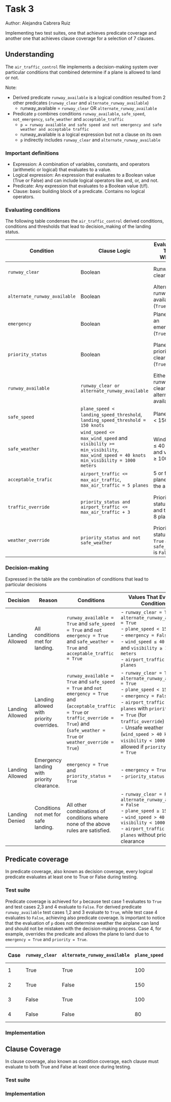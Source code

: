 # Task 3
Author: Alejandra Cabrera Ruiz

Implementing two test suites, one that achieves predicate coverage and another one that achieves clause coverage for a selection of 7 clauses.
## Understanding
The `air_traffic_control` file implements a decision-making system over particular conditions that combined determine if a plane is allowed to land or not.

Note:
- Derived predicate `runway_available` is a logical condition resulted from 2 other predicates (`runway_clear` and `alternate_runway_available`)
  - runway_available = `runway_clear` OR `alternate_runway_available`
- Predicate `p` combines conditions `runway_available`, `safe_speed`, `not_emergency`, `safe_weather` and `acceptable_traffic`
  - `p = runway available and safe speed and not emergency and safe weather and acceptable traffic`
  - runway_available is a logical expression but not a clause on its own
  - `p` indirectly includes `runway_clear` and `alternate_runway_available`
  
### Important definitions
- Expression: A combination of variables, constants, and operators (arithmetic or logical) that evaluates to a value.
- Logical expression: An expression that evaluates to a Boolean value (True or False) and can include logical operators like and, or, and not.
- Predicate: Any expression that evaluates to a Boolean value (t/f).
- Clause: basic building block of a predicate. Contains no logical operators.


### Evaluating conditions
The following table condenses the `air_traffic_control` derived conditions, conditions and thresholds that lead to decision_making of the landing status.

| **Condition**                | **Clause Logic**                                                                                                                        | **Evaluates to True When...**                            | **Evaluates to False When...**                          |
|------------------------------|-----------------------------------------------------------------------------------------------------------------------------------------|----------------------------------------------------------|---------------------------------------------------------|
| `runway_clear`               | Boolean                                                                                                                                 | Runway is clear (`True`).                                | Runway is not clear (`False`).                          |
| `alternate_runway_available` | Boolean                                                                                                                                 | Alternate runway is available (`True`).                  | No alternate runway is available (`False`).             |
| `emergency`                  | Boolean                                                                                                                                 | Plane is in an emergency (`True`).                       | Plane is not in an emergency (`False`).                 |
| `priority_status`            | Boolean                                                                                                                                 | Plane has priority clearance (`True`).                   | Plane does not have priority clearance (`False`).       |
| `runway_available`           | `runway_clear or alternate_runway_available`                                                                                            | Either runway is clear or alternate is available.        | Both runways are unavailable.                           |
| `safe_speed`                 | `plane_speed < landing_speed_threshold`, <br> `landing_speed_threshold = 150 knots`                                                     | Plane speed < 150 knots.                                 | Plane speed ≥ 150 knots.                                |
| `safe_weather`               | `wind_speed <= max_wind_speed` and `visibility >= min_visibility`, <br> `max_wind_speed = 40 knots` <br> `min_visibility = 1000 meters` | Wind speed ≤ 40 knots and visibility ≥ 1000 m.           | Wind speed > 40 knots or visibility < 1000 m.           |
| `acceptable_trafic`          | `airport_traffic <= max_air_traffic`, <br> `max_air_traffic = 5 planes`                                                                 | 5 or fewer planes are in the airspace.                   | More than 5 planes are in the airspace.                 |
| `traffic_override`           | `priority_status and airport_traffic <= max_air_traffic + 3`                                                                            | Priority status is true and traffic ≤ 8 planes.          | Priority status is false or traffic > 8 planes.         |
| `weather_override`           | `priority_status and not safe_weather`                                                                                                  | Priority status is `True` and `safe_weather` is `False`. | Priority status is `False` or `safe_weather` is `True`. |

### Decision-making 
Expressed in the table are the combination of conditions that lead to particular decisions

| **Decision**    | **Reason**                                 | **Conditions**                                                                                                                                                                                       | **Values That Evaluate Conditions**                                                                                                                                                                                                                                                                                                     |
|-----------------|--------------------------------------------|------------------------------------------------------------------------------------------------------------------------------------------------------------------------------------------------------|-----------------------------------------------------------------------------------------------------------------------------------------------------------------------------------------------------------------------------------------------------------------------------------------------------------------------------------------|
| Landing Allowed | All conditions met for landing.            | `runway_available = True` and `safe_speed = True` and `not emergency = True` and `safe_weather = True` and `acceptable_traffic = True`                                                               | - `runway_clear = True` or `alternate_runway_available = True` <br> - `plane_speed < 150 knots` <br> - `emergency = False` <br> - `wind_speed ≤ 40 knots` and `visibility ≥ 1000 meters` <br> - `airport_traffic ≤ 5 planes`                                                                                                            |
| Landing Allowed | Landing allowed with priority overrides.   | `runway_available = True` and `safe_speed = True` and `not emergency = True` and (`acceptable_traffic = True` or `traffic_override = True`) and (`safe_weather = True` or `weather_override = True`) | - `runway_clear = True` or `alternate_runway_available = True` <br> - `plane_speed < 150 knots` <br> - `emergency = False` <br> - `airport_traffic ≤ 8 planes` with `priority_status = True` (for `traffic_override`) <br> - Unsafe weather (`wind_speed > 40 knots` or `visibility < 1000 meters`) allowed if `priority_status = True` |
| Landing Allowed | Emergency landing with priority clearance. | `emergency = True` and `priority_status = True`                                                                                                                                                      | - `emergency = True` <br> - `priority_status = True`                                                                                                                                                                                                                                                                                    |
| Landing Denied  | Conditions not met for safe landing.       | All other combinations of conditions where none of the above rules are satisfied.                                                                                                                    | - `runway_clear = False` and `alternate_runway_available = False` <br> - `plane_speed ≥ 150 knots` <br> - `wind_speed > 40 knots` or `visibility < 1000 meters` <br> - `airport_traffic > 8 planes` without priority clearance                                                                                                          |

## Predicate coverage 
In predicate coverage, also known as decision coverage, every logical predicate evaluates at least one to True or False during testing.

### Test suite
Predicate coverage is achieved for `p` because test case 1 evaluates to `True` and test cases 2,3 and 4 evaluate to `False`. For derived predicate `runway_available` test cases 1,2 and 3 evaluate to `True`, while test case 4 evaluates to `False`, achieving also predicate coverage. Is important to notice that the evaluation of `p` does not determine weather the airplane can land and should not be mistaken with the decision-making process. Case 4, for example, overrides the predicate and allows the plane to land due to `emergency = True` and `priority = True`.

| **Case** | `runway_clear` | `alternate_runway_available` | `plane_speed` | `emergency` | `wind_speed` | `visibility` | `airport_traffic` | `priority_status` | **Expected Outcome** |
|----------|----------------|------------------------------|---------------|-------------|--------------|--------------|-------------------|-------------------|----------------------|
| 1        | True           | True                         | 100           | False       | 30           | 2000         | 5                 | False             | Landing allowed      |
| 2        | True           | False                        | 150           | False       | 40           | 1000         | 4                 | False             | Landing denied       |
| 3        | False          | True                         | 100           | False       | 40           | 600          | 4                 | False             | Landing denied       |
| 4        | False          | False                        | 80            | True        | 35           | 1500         | 3                 | True              | Landing allowed      |

### Implementation

## Clause Coverage
In clause coverage, also known as condition coverage,  each clause must evaluate to both True and False at least once during testing.

### Test suite

### Implementation